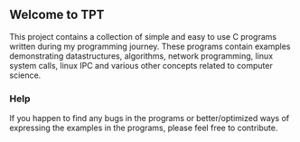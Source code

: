 ## Welcome to TPT

This project contains a collection of simple and easy to use C programs written during my programming journey.
These programs contain examples demonstrating datastructures, algorithms, network programming, linux system calls, linux IPC and various other concepts related to computer science.

### Help

If you happen to find any bugs in the programs or better/optimized ways of expressing the examples in the programs, please feel free to contribute.

